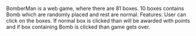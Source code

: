 BomberMan is a web game, where there are 81 boxes. 10 boxes contains Bomb which are randomly placed and rest are normal.
Features: User can click on the boxes. If normal box is clicked than will be awarded with points and if box containing Bomb is clicked than game gets over.

